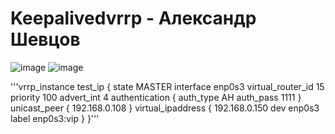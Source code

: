 # Keepalivedvrrp - Александр Шевцов
![image](https://user-images.githubusercontent.com/25949605/234556082-6876731c-8e65-4434-aff5-df3798a307f9.png)
![image](https://user-images.githubusercontent.com/25949605/234641194-744214cd-4bb8-409d-a1d0-6066feed905c.png)

'''vrrp_instance test_ip {
state MASTER
interface enp0s3
virtual_router_id 15
priority 100
advert_int 4
authentication {
auth_type AH
auth_pass 1111
}
unicast_peer {
192.168.0.108
}
        virtual_ipaddress {
        192.168.0.150 dev enp0s3 label enp0s3:vip
}
}'''
